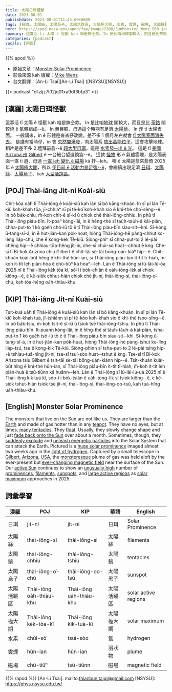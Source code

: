 ```yaml
---
title: 太陽日珥怪獸
date: 2023-08-01
publishdate: 2023-08-01T11:45:00+0800
tags: [日珥, 太陽絲, 太陽烏子, 太陽活跳區, 太陽極大期, 水素, 雲煙, 磁場, 太陽鬚]
hero: https://apod.nasa.gov/apod/fap/image/2308/SunMonster_Wenz_960.jpg
summary: 這寡活 tī 太陽 ê 怪獸 kah 咱是無仝款。In 是比咱地球閣較大，而且是比茶鈷閣較燒 ê 氣體組成--ê。
categories: [podcast]
vocals: [阿錕]
---
```


{{% apod %}}

- 原始文章：[Monster Solar Prominence](https://apod.nasa.gov/apod/ap230801.html)
- 影像來源 kah 版權：[Mike](mailto:cwenz@comcast.net) [Wenz](http://www.theskyscrapers.org/mike-wenz)
- 台文翻譯：[An-Li Tsai][An-Li Tsai] ([NSYSU][NSYSU])

{{< podcast "cllzijz7l02jq01xa9dt3bfp3" >}}

## [漢羅] 太陽日珥怪獸
這寡活 tī 太陽 ê 怪獸 kah 咱是無仝款。
In 是比咱[地球][Earth] 閣較大，而且是比 [茶鈷][teapot] 閣較燒 ê 氣體組成--ê。
In 無目睭，毋過這个時期有足濟 [太陽鬚][many tentacles]。
In [浮][float] tī 太陽表面。
一般講來，in ê 形體是沓沓仔改變，差不多 1 個月左右就會 [tī 太陽表面消失去][fade back onto the Sun]。
是講有當時仔，in 會 [忽然間爆發][suddenly explode]，向太陽系 [放出高能粒子][unleash energetic particles]，這會攻擊地球。
相片是差不多 2 禮拜前翕--ê [超大型日珥][huge solar prominence]，這是 [水素發--出 ê 光][light of hydrogen]。
這是 tī [美國][USA] [Arizona 州][Arizona] [Gilbert][Gilbert] ê 一台細台望遠鏡翕--ê。
這款 [怪][monster][物][esque] 形 ê 氣體雲煙，是太陽表面一直 tī 遐、毋過 [一直 leh 變化 ê 磁場][ever-changing magnetic field] kā 扞--leh。
咱 ê 太陽是愈來愈倚 2025 年 ê [太陽極大期][solar maximum]，所以 [伊目前 ê 活動力是足強--ê][active Sun]，會繼續出現足濟 [日珥][prominences]、[太陽絲][filaments]、[太陽烏子][sunspots]、kah [大型活跳區][large active regions]。

## [POJ] Thài-iâng Ji̍t-ní Koài-siù
Chit-kóa oa̍h tī Thài-iông ê koài-siù kah lán sī bô kāng-khoán.
In sī pí lán Tē-kiû koh-khah tōa, jî-chhiáⁿ sī pí tê-kó͘ koh-khah sio ê khì-thé cho͘-sêng--ê.
In bô ba̍k-chiu, m̄-koh chit-ê sî-kî ū chiok chē thài-iông-chhiu.
In phû tī Thài-iông piáu-bīn.
It-poaⁿ kóng-lâi, in ê hêng-thé sī tau̍h-tau̍h-á kái-piàn, chha-put-to 1 kò goe̍h chó-iū tō ē tī Thài-iông piáu-bīn siau-sit--khì.
Sī-kóng ū-tang-sî-á, in ē hut-jiân-kan po̍k-hoat, hiòng Thài-iông-hē pàng-chhut ko-lêng lia̍p-chú, che ē kong-kek Tē-kiû.
Siòng-phìⁿ sī chha-put-to 2 lé-pài chêng hip--ê chhiau-tōa-hêng ji̍t-ní, che-sī chúi-sò͘ hoat--chhut ê kng.
Che-sī tī Bí-kok Arizona chiu Gilbert ê chi̍t-tâi sè-tâi bōng-oán-kiàⁿ hip--ê.
Chit-khoán koài-bu̍t hêng ê khì-thé hûn-ian, sī Thài-iông piáu-bīn it-ti̍t tī-hiah, m̄-koh it-ti̍t leh piàn-hòa ê chû-tiûⁿ kā hōaⁿ--leh.
Lán ê Thài-iông sī lú-lâi-lú-óa 2025 nî ê Thài-iông ke̍k tōa kî, só͘-í i bo̍k-chiân ê oa̍h-tōng-le̍k sī chiok kiông--ê, ē kè-sio̍k chhut-hiān chiok chē ji̍t-ní, thài-iông-si, thài-iông-o͘-chú, kah tōa-hêng oa̍h-thiàu-khu.

## [KIP] Thài-iâng Ji̍t-ní Kuài-siù
Tsit-kuá ua̍h tī Thài-iông ê kuài-siù kah lán sī bô kāng-khuán.
In sī pí lán Tē-kiû koh-khah tuā, jî-tshiánn sī pí tê-kóo koh-khah sio ê khì-thé tsoo-sîng--ê.
In bô ba̍k-tsiu, m̄-koh tsit-ê sî-kî ū tsiok tsē thài-iông-tshiu.
In phû tī Thài-iông piáu-bīn.
It-puann kóng-lâi, in ê hîng-thé sī ta̍uh-ta̍uh-á kái-piàn, tsha-put-to 1 kò gue̍h tsó-iū tō ē tī Thài-iông piáu-bīn siau-sit--khì.
Sī-kóng ū-tang-sî-á, in ē hut-jiân-kan po̍k-huat, hiòng Thài-iông-hē pàng-tshut ko-lîng lia̍p-tsú, tse ē kong-kik Tē-kiû.
Siòng-phìnn sī tsha-put-to 2 lé-pài tsîng hip--ê tshiau-tuā-hîng ji̍t-ní, tse-sī tsuí-sòo huat--tshut ê kng.
Tse-sī tī Bí-kok Arizona tsiu Gilbert ê tsi̍t-tâi sè-tâi bōng-uán-kiànn hip--ê.
Tsit-khuán kuài-bu̍t hîng ê khì-thé hûn-ian, sī Thài-iông piáu-bīn it-ti̍t tī-hiah, m̄-koh it-ti̍t leh piàn-huà ê tsû-tiûnn kā huānn--leh.
Lán ê Thài-iông sī lú-lâi-lú-uá 2025 nî ê Thài-iông ki̍k tuā kî, sóo-í i bo̍k-tsiân ê ua̍h-tōng-li̍k sī tsiok kiông--ê, ē kè-sio̍k tshut-hiān tsiok tsē ji̍t-ní, thài-iông-si, thài-iông-oo-tsú, kah tuā-hîng ua̍h-thiàu-khu.

## [English] Monster Solar Prominence
The monsters that live on the Sun are not like us.
They are larger than the [Earth][Earth] and made of gas hotter than in any [teapot][teapot].
They have no eyes, but at times, [many tentacles][many tentacles].
They [float][float].
Usually, they slowly change shape and just [fade back onto the Sun][fade back onto the Sun] over about a month.
Sometimes, though, they [suddenly explode][suddenly explode] and [unleash energetic particles][unleash energetic particles] into the Solar System that can attack the Earth.  Pictured is a [huge solar prominence][huge solar prominence] imaged almost two weeks ago in the [light of hydrogen][light of hydrogen].
Captured by a small telescope in [Gilbert][Gilbert], [Arizona][Arizona], [USA][USA], the [monster][monster][esque][esque] plume of gas was held aloft by the ever-present but [ever-changing magnetic field][ever-changing magnetic field] near the surface of the Sun.
Our [active Sun][active Sun] continues to show an [unusually high][unusually high] number of [prominences][prominences], [filaments][filaments], [sunspots][sunspots], and [large active regions][large active regions] as [solar maximum][solar maximum] approaches in 2025.

## 詞彙學習

|漢羅|POJ|KIP|華語|English|
|-|-|-|-|-|
|日珥|ji̍t-ní|ji̍t-ní|日珥|Solar Prominence|
|太陽絲|thài-iông-si|thài-iông-si|太陽絲|filaments|
|太陽鬚|thài-iông-chhiu|thài-iông-tshiu|太陽鬚|tentacles|
|太陽烏子|thài-iông-o͘-chú|thài-iông-oo-tsú|太陽黑子|sunspot|
|太陽活跳區|Thài-iông oa̍h-thiàu-khu|Thài-iông ua̍h-thiàu-khu|太陽活躍區|solar active regions|
|太陽極大期|Thài-iông ke̍k-tōa-kî|Thài-iông ki̍k-tuā-kî|太陽極大期|solar maximum|
|水素|chúi-sò͘|tsuí-sòo|氫|hydrogen|
|雲煙|hûn-ian|hûn-ian|羽狀物|plume|
|磁場|chû-tiûⁿ|tsû-tiûnn|磁場|magnetic field|

{{% /apod %}}
[An-Li Tsai]: mailto:thianbun.taigi@gmail.com
[NSYSU]: https://phys.nsysu.edu.tw/

[copyright]: https://apod.nasa.gov/apod/fap/lib/about_apod.html#srapply
[License]: https://creativecommons.org/licenses/by/2.0/

[Earth]:https://solarsystem.nasa.gov/planets/earth/overview/
[teapot]:https://apod.nasa.gov/apod/ap211003.html
[many tentacles]:https://en.wikipedia.org/wiki/Tentacle#/media/File:White_abalone_Haliotis_sorenseni.jpg
[float]:https://apod.nasa.gov/apod/ap220130.html
[fade back onto the Sun]:https://apod.nasa.gov/apod/ap180527.html
[suddenly explode]:https://apod.nasa.gov/apod/ap190526.html
[unleash energetic particles]:https://apod.nasa.gov/apod/ap180902.html
[huge solar prominence]:https://apod.nasa.gov/apod/ap220302.html
[light of hydrogen]:https://en.wikipedia.org/wiki/H-alpha
[Gilbert]:https://en.wikipedia.org/wiki/Gilbert,_Arizona
[Arizona]:https://youtu.be/sj13_HK_WUU
[USA]:https://en.wikipedia.org/wiki/United_States
[monster]:https://apod.nasa.gov/apod/ap101018.html
[esque]:https://randomwordgenerator.com/fake-word.php
[ever-changing magnetic field]:https://www.nasa.gov/feature/goddard/2016/understanding-the-magnetic-sun
[active Sun]:https://spaceweather.com/images2023/02jul23/sunspotcounts.jpg
[unusually high]:https://cdn.animalchannel.co/wp-content/uploads/2020/07/06062531/concerned_dog_featured-1.png
[prominences]:https://apod.nasa.gov/apod/ap220216.html
[filaments]:https://apod.nasa.gov/apod/ap220913.html
[sunspots]:https://spaceplace.nasa.gov/solar-activity/en/
[large active regions]:https://apod.nasa.gov/apod/ap141022.html
[solar maximum]:https://www.nasa.gov/sites/default/files/thumbnails/image/sunspots_comparison_1.jpg
